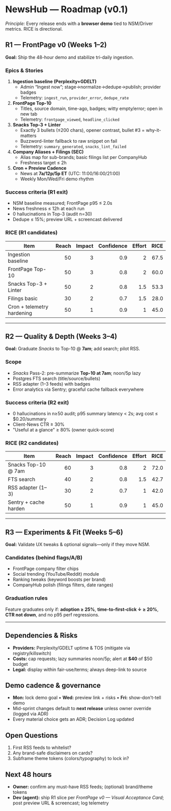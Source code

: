 # NewsHub — Roadmap (v0.1)

*Principle:* Every release ends with a **browser demo** tied to NSM/Driver metrics. RICE is directional.

## R1 — FrontPage v0 (Weeks 1–2)

**Goal:** Ship the 48-hour demo and stabilize tri-daily ingestion.

### Epics & Stories

1) **Ingestion baseline (Perplexity+GDELT)**
   - Admin “Ingest now”; stage→normalize→dedupe→publish; provider badges
   - Telemetry: `ingest_run`, `provider_error`, `dedupe_rate`
2) **FrontPage Top-10**
   - Titles, source domain, time-ago, badges; witty empty/error; open in new tab
   - Telemetry: `frontpage_viewed`, `headline_clicked`
3) **Snacks Top-3 + Linter**
   - Exactly 3 bullets (≤200 chars), opener contrast, bullet #3 = why-it-matters
   - Buzzword-linter fallback to raw snippet on fail
   - Telemetry: `summary_generated`, `snacks_lint_failed`
4) **Company Aliases + Filings (SEC)**
   - Alias map for sub-brands; basic filings list per CompanyHub
   - Freshness target ≤ 2h
5) **Cron + Preview Cadence**
   - News at **7a/12p/5p ET** (UTC: 11:00/16:00/21:00)
   - Weekly Mon/Wed/Fri demo rhythm

### Success criteria (R1 exit)

- NSM baseline measured; FrontPage p95 ≤ 2.0s
- News freshness ≤ 12h at each run
- 0 hallucinations in Top-3 (audit n=30)
- Dedupe ≤ 15%; preview URL + screencast delivered

### RICE (R1 candidates)

| Item                       | Reach | Impact | Confidence | Effort | RICE |
|---------------------------|------:|------:|-----------:|------:|-----:|
| Ingestion baseline        | 50    | 3     | 0.9        | 2     | 67.5 |
| FrontPage Top-10          | 50    | 3     | 0.8        | 2     | 60.0 |
| Snacks Top-3 + Linter     | 50    | 2     | 0.8        | 1.5   | 53.3 |
| Filings basic             | 30    | 2     | 0.7        | 1.5   | 28.0 |
| Cron + telemetry hardening| 50    | 1     | 0.9        | 1     | 45.0 |

---

## R2 — Quality & Depth (Weeks 3–4)

**Goal:** Graduate *Snacks* to Top-10 @ **7am**; add search; pilot RSS.

### Scope

- *Snacks* Pass-2: pre-summarize **Top-10 at 7am**; noon/5p lazy
- Postgres FTS search (title/source/bullets)
- RSS adapter (1–3 feeds) with badges
- Error analytics via Sentry; graceful cache fallback everywhere

### Success criteria (R2 exit)

- 0 hallucinations in n≥50 audit; p95 summary latency < 2s; avg cost ≤ $0.20/summary
- Client-News CTR ≥ 30%
- "Useful at a glance" ≥ 80% (owner quick-score)

### RICE (R2 candidates)

| Item                   | Reach | Impact | Confidence | Effort | RICE |
|-----------------------|------:|------:|-----------:|------:|-----:|
| Snacks Top-10 @ 7am   | 60    | 3     | 0.8        | 2     | 72.0 |
| FTS search            | 40    | 2     | 0.8        | 1.5   | 42.7 |
| RSS adapter (1–3)     | 30    | 2     | 0.7        | 1     | 42.0 |
| Sentry + cache harden | 50    | 1     | 0.9        | 1     | 45.0 |

---

## R3 — Experiments & Fit (Weeks 5–6)

**Goal:** Validate UX tweaks & optional signals—only if they move NSM.

### Candidates (behind flags/A/B)

- FrontPage company filter chips
- Social trending (YouTube/Reddit) module
- Ranking tweaks (keyword boosts per brand)
- CompanyHub polish (filings filters, date ranges)

### Graduation rules

Feature graduates only if: **adoption ≥ 25%**, **time-to-first-click ↓ ≥ 20%**, **CTR not down**, and no p95 perf regressions.

---

## Dependencies & Risks

- **Providers:** Perplexity/GDELT uptime & TOS (mitigate via registry/killswitch)
- **Costs:** cap requests; lazy summaries noon/5p; alert at **$40** of $50 budget
- **Legal:** display within fair-use/terms; always deep-link to source

## Demo cadence & governance

- **Mon:** lock demo goal • **Wed:** preview link + risks • **Fri:** show-don't-tell demo  
- Mid-sprint changes default to **next release** unless owner override (logged via ADR)
- Every material choice gets an ADR; Decision Log updated

## Open Questions

1) First RSS feeds to whitelist?  
2) Any brand-safe disclaimers on cards?  
3) Subframe theme tokens (colors/typography) to lock in?

## Next 48 hours

- **Owner:** confirm any must-have RSS feeds; (optional) brand/theme tokens  
- **Dev (agent):** ship R1 slice per *FrontPage v0 — Visual Acceptance Card*; post preview URL & screencast; log telemetry
